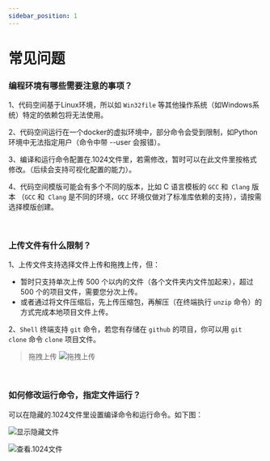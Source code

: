 ```yaml
---
sidebar_position: 1
---
```


# 常见问题

### 编程环境有哪些需要注意的事项？

1、代码空间基于Linux环境，所以如 `Win32file` 等其他操作系统（如Windows系统）特定的依赖包将无法使用。

2、代码空间运行在一个docker的虚拟环境中，部分命令会受到限制，如Python环境中无法指定用户（命令中带 --user 会报错）。

3、编译和运行命令配置在.1024文件里，若需修改，暂时可以在此文件里按格式修改。（后续会支持可视化配置的能力）。

4、代码空间模版可能会有多个不同的版本，比如 C 语言模板的 `GCC` 和` Clang` 版本 （`GCC` 和` Clang` 是不同的环境，`GCC` 环境仅做对了标准库依赖的支持），请按需选择模版创建。

<br />

### 上传文件有什么限制？

1、上传文件支持选择文件上传和拖拽上传，但：

   - 暂时只支持单次上传 500 个以内的文件（各个文件夹内文件加起来），超过 500 个的项目文件，需要您分次上传。
   - 或者通过将文件压缩后，先上传压缩包，再解压（在终端执行 `unzip` 命令）的方式完成本地项目文件上传。

2、`Shell` 终端支持 `git` 命令，若您有存储在 `github` 的项目，你可以用 `git clone` 命令 `clone` 项目文件。

> 拖拽上传
![拖拽上传](https://1024-staging-1258723534.cos.ap-guangzhou.myqcloud.com/doc_assets/gif-02.gif)

<br />

### 如何修改运行命令，指定文件运行？

可以在隐藏的.1024文件里设置编译命令和运行命令。如下图：

![显示隐藏文件](https://1024-staging-1258723534.cos.ap-guangzhou.myqcloud.com/doc_assets/5421666083446_.pic.jpg)

![查看.1024文件](https://1024-staging-1258723534.cos.ap-guangzhou.myqcloud.com/doc_assets/5431666083541_.pic.jpg)